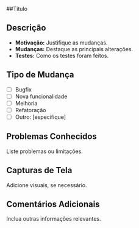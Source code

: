 ##Título
 
## Descrição
 
- **Motivação:** Justifique as mudanças.
- **Mudanças:** Destaque as principais alterações.
- **Testes:** Como os testes foram feitos.
 
## Tipo de Mudança
 
- [ ] Bugfix
- [ ] Nova funcionalidade
- [ ] Melhoria
- [ ] Refatoração
- [ ] Outro: [especifique]
 
## Problemas Conhecidos
 
Liste problemas ou limitações.
 
## Capturas de Tela
 
Adicione visuais, se necessário.
 
## Comentários Adicionais
 
Inclua outras informações relevantes.

